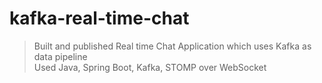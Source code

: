 # kafka-real-time-chat
> Built and published Real time Chat Application which uses Kafka as data pipeline<br>
> Used Java, Spring Boot, Kafka, STOMP over WebSocket
